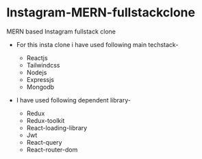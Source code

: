 # Instagram-MERN-fullstackclone
MERN based Instagram fullstack clone 

- For this insta clone i have used following main techstack-
  - Reactjs
  - Tailwindcss
  - Nodejs
  - Expressjs
  - Mongodb
 
- I have used following dependent library-
  - Redux
  - Redux-toolkit
  - React-loading-library
  - Jwt
  - React-query
  - React-router-dom

  
